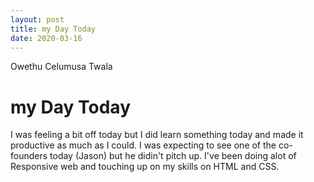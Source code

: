 ```yaml
---
layout: post
title: my Day Today
date: 2020-03-16
---
```


Owethu Celumusa Twala

# my Day Today

I was feeling a bit off today but I did learn something today and made it productive as much as I could. I was expecting to see one of the co-founders today (Jason) but he didin't pitch up. I've been doing alot of Responsive web and touching up on my skills on HTML and CSS. 